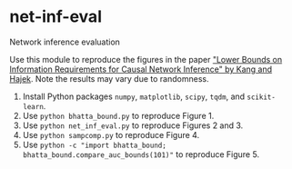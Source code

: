# net-inf-eval
Network inference evaluation

Use this module to reproduce the figures in the paper ["Lower Bounds on Information Requirements for Causal Network Inference" by Kang and Hajek](https://arxiv.org/abs/2102.00055).  Note the results may vary due to randomness.
1. Install Python packages `numpy`, `matplotlib`, `scipy`, `tqdm`, and `scikit-learn`.
1. Use `python bhatta_bound.py` to reproduce Figure 1.
1. Use `python net_inf_eval.py` to reproduce Figures 2 and 3.
1. Use `python sampcomp.py` to reproduce Figure 4.
1. Use `python -c "import bhatta_bound; bhatta_bound.compare_auc_bounds(101)"` to reproduce Figure 5.
